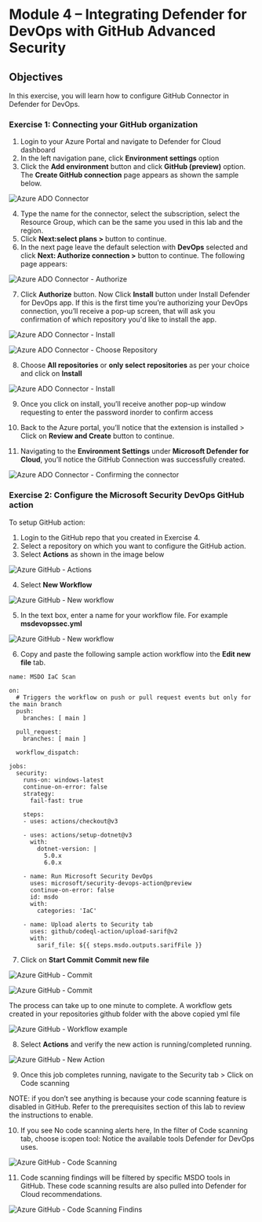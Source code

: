 # Module 4 – Integrating Defender for DevOps with GitHub Advanced Security

## Objectives
In this exercise, you will learn how to configure GitHub Connector in Defender for DevOps.

### Exercise 1: Connecting your GitHub organization

1.	Login to your Azure Portal and navigate to Defender for Cloud dashboard
2.	In the left navigation pane, click **Environment settings** option
3.	Click the **Add environment** button and click **GitHub (preview)** option. The **Create GitHub connection** page appears as shown the sample below.

![Azure ADO Connector](../Images/Picture1.png?raw=true)

4.	Type the name for the connector, select the subscription, select the Resource Group, which can be the same you used in this lab and the region. 
5.	Click **Next:select plans >** button to continue.
6.	In the next page leave the default selection with **DevOps** selected and click **Next: Authorize connection >** button to continue. The following page appears:

![Azure ADO Connector - Authorize](../Images/Pic2.png?raw=true)


7.	Click **Authorize** button. Now Click **Install** button under Install Defender for DevOps app. If this is the first time you’re authorizing your DevOps connection, you’ll receive a pop-up screen, that will ask you confirmation of which repository you'd like to install the app. 

![Azure ADO Connector - Install](../Images/Pic3.png?raw=true)

![Azure ADO Connector - Choose Repository](../Images/Pic4.png?raw=true)

8. Choose **All repositories** or **only select repositories** as per your choice and click on **Install**

![Azure ADO Connector - Install](../Images/Pic5.png?raw=true)

9. Once you click on install, you’ll receive another pop-up window requesting to enter the password inorder to confirm access   

10. Back to the Azure portal, you’ll notice that the extension is installed > Click on **Review and Create** button to continue.  
11. Navigating to the **Environment Settings** under **Microsoft Defender for Cloud**, you’ll notice the GitHub Connection was successfully created. 

![Azure ADO Connector - Confirming the connector](../Images/Pic6.png?raw=true)

### Exercise 2: Configure the Microsoft Security DevOps GitHub action

To setup GitHub action:
1.	Login to the GitHub repo that you created in Exercise 4.
2.	Select a repository on which you want to configure the GitHub action.
3.	Select **Actions** as shown in the image below 

![Azure GitHub - Actions](../Images/Pic7.png?raw=true)

4.	Select **New Workflow**

![Azure GitHub - New workflow](../Images/Pic8.png?raw=true)

5.	In the text box, enter a name for your workflow file. For example **msdevopssec.yml**

![Azure GitHub - New workflow](../Images/Pic9.png?raw=true)

6.	Copy and paste the following sample action workflow into the **Edit new file** tab. 

~~~~~~
name: MSDO IaC Scan

on:
  # Triggers the workflow on push or pull request events but only for the main branch
  push:
    branches: [ main ]
    
  pull_request:
    branches: [ main ]

  workflow_dispatch:

jobs:
  security:
    runs-on: windows-latest
    continue-on-error: false
    strategy:
      fail-fast: true
      
    steps:
    - uses: actions/checkout@v3
    
    - uses: actions/setup-dotnet@v3
      with:
        dotnet-version: |
          5.0.x
          6.0.x
          
    - name: Run Microsoft Security DevOps
      uses: microsoft/security-devops-action@preview
      continue-on-error: false
      id: msdo
      with:
        categories: 'IaC'

    - name: Upload alerts to Security tab
      uses: github/codeql-action/upload-sarif@v2
      with:
        sarif_file: ${{ steps.msdo.outputs.sarifFile }}
~~~~~~~

7.	Click on **Start Commit** **Commit new file**

![Azure GitHub - Commit](../Images/Pic10.png?raw=true)

![Azure GitHub - Commit](../Images/Pic11.png?raw=true)

The process can take up to one minute to complete. 
A workflow gets created in your repositories github folder with the above copied yml file 

![Azure GitHub - Workflow example](../Images/Picture11.png?raw=true)

8.	Select **Actions** and verify the new action is running/completed running. 

![Azure GitHub - New Action](../Images/Picture12.png?raw=true)

9.	Once this job completes running, navigate to the Security tab > Click on Code scanning 

NOTE: if you don’t see anything is because your code scanning feature is disabled in GitHub. Refer to the prerequisites section of this lab to review the instructions to enable. 

10.	If you see No code scanning alerts here, In the filter of Code scanning tab, choose is:open tool: Notice the available tools Defender for DevOps uses.

![Azure GitHub - Code Scanning](../Images/Picture13.png?raw=true)

11.	Code scanning findings will be filtered by specific MSDO tools in GitHub. These code scanning results are also pulled into Defender for Cloud recommendations.

![Azure GitHub - Code Scanning Findins](../Images/Picture14.png?raw=true)

